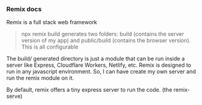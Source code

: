 ### Remix docs

Remix is a full stack web framework

> npx remix build generates two folders: build (contains the server version of my app) and public/build (contains the browser version). This is all configurable

The build/ generated directory is just a module that can be run inside a server like Express, Cloudflare Workers, Netlify, etc.
Remix is designed to run in any javascript environment. So, I can have create my own server and run the remix module on it.

By default, remix offers a tiny express server to run the code. (the remix-serve)